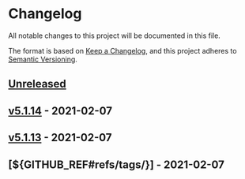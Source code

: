 # Changelog

All notable changes to this project will be documented in this file.

The format is based on [Keep a Changelog](https://keepachangelog.com/en/1.0.0/),
and this project adheres to [Semantic Versioning](https://semver.org/spec/v2.0.0.html).

## [Unreleased]

## [v5.1.14] - 2021-02-07

## [v5.1.13] - 2021-02-07

## [${GITHUB_REF#refs/tags/}] - 2021-02-07

[Unreleased]: https://github.com/JohannesKonings/test-release-drafter/compare/v5.1.14...HEAD

[v5.1.14]: https://github.com/JohannesKonings/test-release-drafter/compare/v5.1.13...v5.1.14

[v5.1.13]: https://github.com/JohannesKonings/test-release-drafter/compare/${GITHUB_REF#refs/tags/}...v5.1.13
